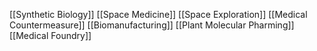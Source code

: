 [[Synthetic Biology]]
[[Space Medicine]]
[[Space Exploration]]
[[Medical Countermeasure]]
[[Biomanufacturing]]
[[Plant Molecular Pharming]]
[[Medical Foundry]]
